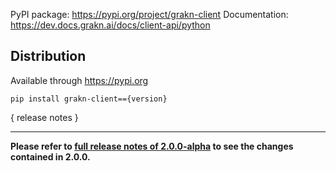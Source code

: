 PyPI package: https://pypi.org/project/grakn-client
Documentation: https://dev.docs.grakn.ai/docs/client-api/python

## Distribution

Available through https://pypi.org
```
pip install grakn-client=={version}
```

{ release notes }

---

**Please refer to [full release notes of 2.0.0-alpha](https://github.com/graknlabs/client-python/releases/tag/2.0.0-alpha) to see the changes contained in 2.0.0.**



